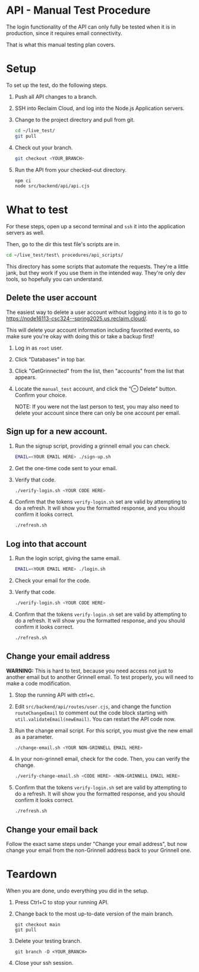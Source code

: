 # API - Manual Test Procedure

The login functionality of the API can only fully be tested when it is in production, 
since it requires email connectivity.

That is what this manual testing plan covers.

# Setup

To set up the test, do the following steps.

1. Push all API changes to a branch.

2. SSH into Reclaim Cloud, and log into the Node.js Application servers.

3. Change to the project directory and pull from git.
   ```bash
   cd ~/live_test/
   git pull
   ```

4. Check out your branch.
   ```bash
   git checkout <YOUR_BRANCH>
   ```

5. Run the API from your checked-out directory.
   ```bash
   npm ci
   node src/backend/api/api.cjs
   ```

# What to test

For these steps, open up a second terminal and `ssh` it into the application servers as well.

Then, go to the dir this test file's scripts are in.

```bash
cd ~/live_test/test\ procedures/api_scripts/
```

This directory has some scripts that automate the requests. They're a little jank, but they work if you use them in the intended way. They're only dev tools, so hopefully you can understand.

## Delete the user account

The easiest way to delete a user account without logging into it is to go to <https://node16113-csc324--spring2025.us.reclaim.cloud/>.

This will delete your account information including favorited events,
so make sure you're okay with doing this or take a backup first!

1. Log in as `root` user.

2. Click "Databases" in top bar.

3. Click "GetGrinnected" from the list, then "accounts" from the list that appears.

4. Locate the `manual_test` account, and click the "⊖ Delete" button. Confirm your choice.

   NOTE: If you were not the last person to test, you may also need to delete your account since there can only be
   one account per email.

## Sign up for a new account.

1. Run the signup script, providing a grinnell email you can check.

   ```bash
   EMAIL=<YOUR EMAIL HERE> ./sign-up.sh
   ```

2. Get the one-time code sent to your email.

3. Verify that code.

   ```bash
   ./verify-login.sh <YOUR CODE HERE>
   ```

4. Confirm that the tokens `verify-login.sh` set are valid by attempting to do a refresh.
   It will show you the formatted response, and you should confirm it looks correct.

   ```bash
   ./refresh.sh
   ```

## Log into that account

1. Run the login script, giving the same email.

   ```bash
   EMAIL=<YOUR EMAIL HERE> ./login.sh
   ```

2. Check your email for the code.

3. Verify that code.

   ```bash
   ./verify-login.sh <YOUR CODE HERE>
   ```

4. Confirm that the tokens `verify-login.sh` set are valid by attempting to do a refresh.
   It will show you the formatted response, and you should confirm it looks correct.

   ```bash
   ./refresh.sh
   ```

## Change your email address

**WARNING:** This is hard to test, because you need access not just to another email
but to another Grinnell email. To test properly, you will need to make a code modification.

1. Stop the running API with ctrl+c.

2. Edit `src/backend/api/routes/user.cjs`, and change the function `routeChangeEmail`
   to comment out the code block starting with `util.validateEmail(newEmail)`. You can restart
   the API code now.

3. Run the change email script. For this script, you must give the new email as a parameter.

   ```bash
   ./change-email.sh <YOUR NON-GRINNELL EMAIL HERE>
   ```

4. In your non-grinnell email, check for the code. Then, you can verify the change.

   ```bash
   ./verify-change-email.sh <CODE HERE> <NON-GRINNELL EMAIL HERE>
   ```

5. Confirm that the tokens `verify-login.sh` set are valid by attempting to do a refresh.
   It will show you the formatted response, and you should confirm it looks correct.

   ```bash
   ./refresh.sh
   ```

## Change your email back

Follow the exact same steps under "Change your email address", but now change
your email from the non-Grinnell address back to your Grinnell one. 

# Teardown

When you are done, undo everything you did in the setup.

1. Press Ctrl+C to stop your running API.

2. Change back to the most up-to-date version of the main branch.
   ```
   git checkout main
   git pull
   ```

3. Delete your testing branch.
   ```
   git branch -D <YOUR_BRANCH>
   ```

4. Close your ssh session.
